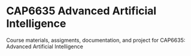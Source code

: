 # CAP6635 Advanced Artificial Intelligence
Course materials, assigments, documentation, and project for
CAP6635: Advanced Artificial Intelligence
